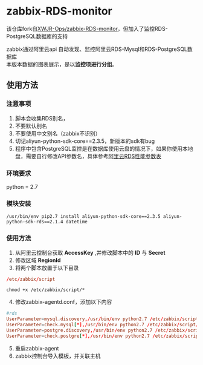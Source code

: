 # zabbix-RDS-monitor
该仓库fork自[XWJR-Ops/zabbix-RDS-monitor](https://github.com/XWJR-Ops/zabbix-RDS-monitor)，但加入了监控RDS-PostgreSQL数据库的支持
   
zabbix通过阿里云api 自动发现、监控阿里云RDS-Mysql和RDS-PostgreSQL数据库      
本版本数据的图表展示，是以**监控项进行分组**。
## 使用方法
### 注意事项
1. 脚本会收集RDS别名，
2. 不要默认别名
3. 不要使用中文别名（zabbix不识别）
4. 切记aliyun-python-sdk-core==2.3.5，新版本的sdk有bug
5. 程序中包含PostgreSQL监控是在数据库使用云盘的情况下，如果你使用本地盘，需要自行修改API参数名，具体参考[阿里云RDS性能参数表](https://help.aliyun.com/document_detail/26316.html)
### 环境要求
python = 2.7
### 模块安装
```shell
/usr/bin/env pip2.7 install aliyun-python-sdk-core==2.3.5 aliyun-python-sdk-rds==2.1.4 datetime
```
### 使用方法
1. 从阿里云控制台获取 **AccessKey** ,并修改脚本中的 **ID** 与 **Secret**
2. 修改区域 **RegionId**
3. 将两个脚本放置于以下目录
```conf
/etc/zabbix/script
```
```shell
chmod +x /etc/zabbix/script/*
```
4. 修改zabbix-agentd.conf，添加以下内容
```conf
#rds
UserParameter=mysql.discovery,/usr/bin/env python2.7 /etc/zabbix/script/discovery_mysql.py
UserParameter=check.mysql[*],/usr/bin/env python2.7 /etc/zabbix/script/check_mysql.py $1 $2 $3
UserParameter=postgre.discovery,/usr/bin/env python2.7 /etc/zabbix/script/discovery_postgre.py
UserParameter=check.postgre[*],/usr/bin/env python2.7 /etc/zabbix/script/check_postgre.py $1 $2 $3
```
5. 重启zabbix-agent
6. zabbix控制台导入模板，并关联主机
